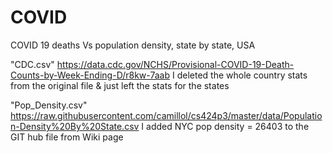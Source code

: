 # COVID
COVID 19 deaths Vs population density, state by state, USA

"CDC.csv"
https://data.cdc.gov/NCHS/Provisional-COVID-19-Death-Counts-by-Week-Ending-D/r8kw-7aab
I deleted the whole country stats from the original file & just left the stats for the states

"Pop_Density.csv"
https://raw.githubusercontent.com/camillol/cs424p3/master/data/Population-Density%20By%20State.csv 
I added NYC pop density = 26403 to the GIT hub file from Wiki page
